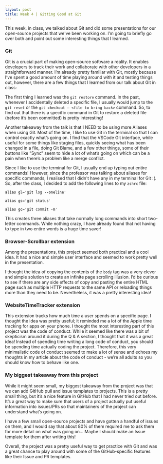 ```yaml
---
layout: post
title: Week 4 | Gitting Good at Git
---
```


This week, in class, we talked about Git and did some presentations for our open-source projects that we've been working on. I’m going to briefly go over both and point out some interesting things that I learned.

<!--more-->


### Git

Git is a crucial part of making open-source software a reality. It enables developers to track their work and collaborate with other developers in a straightforward manner. I’m already pretty familiar with Git, mostly because I’ve spent a good amount of time playing around with it and testing things out, however, there are a few things that I learned from our talk about Git in class:

The first thing I learned was the `git restore` command. In the past, whenever I accidentally deleted a specific file, I usually would jump to the `git reset` or the `git checkout – <file to bring back>` command. So, to find out that there is a specific command in Git to restore a deleted file (before it’s been committed) is pretty interesting!

Another takeaway from the talk is that I NEED to be using more Aliases when using Git. Most of the time, I like to use Git in the terminal so that I can control exactly what’s going on. I find that the VSCode Git interface, while useful for some things like staging files, quickly seeing what has been changed in a file, doing Git Blame, and a few other things, some of their buttons like “Sync” seem to hide a lot of what’s going on which can be a pain when there’s a problem like a merge conflict.

Since I like to use the terminal for Git, I usually end up typing out entire commands! However, since the professor was talking about aliases for specific commands, I realised that I didn't have any in my terminal for Git :(. So, after the class, I decided to add the following lines to my `zshrc` file:

`alias gl='git log --oneline'`

`alias gs='git status'`

`alias gc='git commit -m'`

This creates three aliases that take normally long commands into short two-letter commands. While nothing crazy, I have already found that not having to type in two entire words is a huge time saver!

### Browser-Scrollbar extension

Among the presentations, this project seemed both practical and a cool idea. It had a nice and simple user interface and seemed to work pretty well in the presentation.

I thought the idea of copying the contents of the `body` tag was a very clever and simple solution to create an infinite page scrolling illusion. I’d be curious to see if there are any side effects of copy and pasting the entire HTML page such as multiple HTTP requests to the same API or reloading things more than they need to be. Nevertheless, it was a pretty interesting idea!

### WebsiteTimeTracker extension

This extension tracks how much time a user spends on a specific page. I thought the idea was pretty useful; it reminded me a lot of the Apple time tracking for apps on your phone. I thought the most interesting part of this project was the code of conduct. While it seemed like there was a bit of skepticism around it during the Q & A section, I thought that it was a great idea! Instead of spending time writing a long code of conduct, you should be spending time actually coding the project.
Therefore, this very minimalistic code of conduct seemed to make a lot of sense and echoes my thoughts in my article about the code of conduct - we’re all adults so you should know how to behave like one.

### My biggest takeaway from this project

While it might seem small, my biggest takeaway from the project was that we can add GitHub pull and issue templates to projects. This is a pretty small thing, but it’s a nice feature in GitHub that I had never tried out before. It’s a great way to make sure that users of a project actually put useful information into issues/PRs so that maintainers of the project can understand what’s going on.

I have a few small open-source projects and have gotten a handful of issues on them, and I would say that about 80% of them required me to ask them for more detail on what was going on… Maybe I should make an Issue template for them after writing this!

Overall, the project was a pretty useful way to get practice with Git and was a great chance to play around with some of the GitHub-specific features like their Issue and PR templates.



